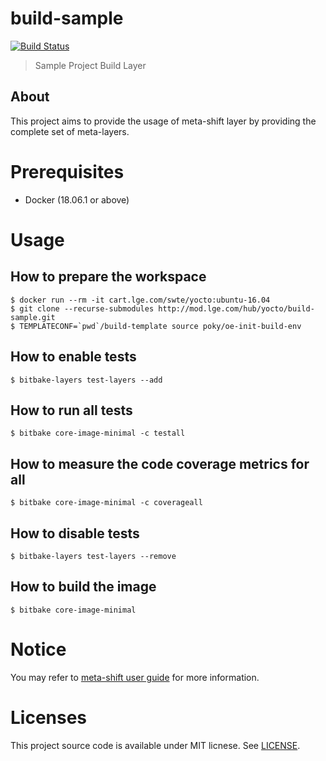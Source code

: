 # build-sample

[![Build Status](http://10.177.233.77:8080/buildStatus/icon?job=build-sample)](http://10.177.233.77:8080/job/build-sample/)

> Sample Project Build Layer


## About

This project aims to provide the usage of meta-shift layer by providing the complete set of meta-layers.


# Prerequisites

* Docker (18.06.1 or above)


# Usage

## How to prepare the workspace

    $ docker run --rm -it cart.lge.com/swte/yocto:ubuntu-16.04
    $ git clone --recurse-submodules http://mod.lge.com/hub/yocto/build-sample.git
    $ TEMPLATECONF=`pwd`/build-template source poky/oe-init-build-env

## How to enable tests

    $ bitbake-layers test-layers --add

## How to run all tests

    $ bitbake core-image-minimal -c testall

## How to measure the code coverage metrics for all

    $ bitbake core-image-minimal -c coverageall
    
## How to disable tests

    $ bitbake-layers test-layers --remove

## How to build the image

    $ bitbake core-image-minimal

# Notice

You may refer to [meta-shift user guide](http://mod.lge.com/hub/yocto/meta-shift/-/wikis/home) for more information.


# Licenses

This project source code is available under MIT licnese. See [LICENSE](LICENSE).